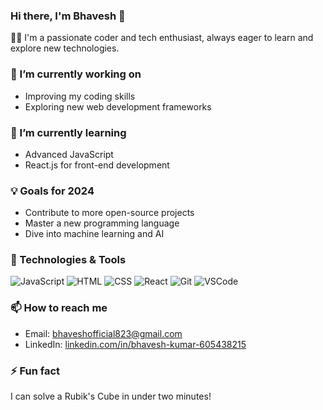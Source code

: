 ### Hi there, I'm Bhavesh 👋

👨‍💻 I'm a passionate coder and tech enthusiast, always eager to learn and explore new technologies.

### 🔭 I’m currently working on

- Improving my coding skills
- Exploring new web development frameworks

### 🌱 I’m currently learning

- Advanced JavaScript
- React.js for front-end development

### 💡 Goals for 2024

- Contribute to more open-source projects
- Master a new programming language
- Dive into machine learning and AI

### 🚀 Technologies & Tools

![JavaScript](https://img.shields.io/badge/-JavaScript-F7DF1E?style=flat&logo=javascript&logoColor=black)
![HTML](https://img.shields.io/badge/-HTML5-E34F26?style=flat&logo=html5&logoColor=white)
![CSS](https://img.shields.io/badge/-CSS3-1572B6?style=flat&logo=css3)
![React](https://img.shields.io/badge/-React-61DAFB?style=flat&logo=react&logoColor=black)
![Git](https://img.shields.io/badge/-Git-F05032?style=flat&logo=git&logoColor=white)
![VSCode](https://img.shields.io/badge/-VSCode-007ACC?style=flat&logo=visual-studio-code&logoColor=white)

### 📫 How to reach me

- Email: [bhaveshofficial823@gmail.com](mailto:bhaveshofficial823@gmail.com)
- LinkedIn: [linkedin.com/in/bhavesh-kumar-605438215](https://www.linkedin.com/in/bhavesh-kumar-605438215/)

### ⚡ Fun fact

I can solve a Rubik's Cube in under two minutes!

<!---
thebhaavesh007/thebhaavesh007 is a ✨ special ✨ repository because its `README.md` (this file) appears on your GitHub profile.
You can click the Preview link to take a look at your changes.
--->

